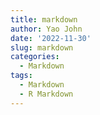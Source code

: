 ```yaml
---
title: markdown
author: Yao John
date: '2022-11-30'
slug: markdown
categories:
  - Markdown
tags:
  - Markdown
  - R Markdown
---
```

